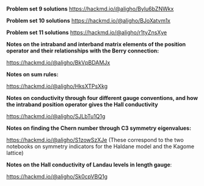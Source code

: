 **Problem set 9 solutions** https://hackmd.io/@aligho/Bylu6bZNWkx

**Problem set 10 solutions** https://hackmd.io/@aligho/BJoXatvm1x

**Problem set 11 solutions**  https://hackmd.io/@aligho/r1tyZnsXye

**Notes on the intraband and interband matrix elements of the position operator and their relationships with the Berry connection:**

https://hackmd.io/@aligho/BkVpBDAMJx

**Notes on sum rules:**

https://hackmd.io/@aligho/HksXTPsXkg 

**Notes on conductivity through four different gauge conventions, and how the intraband position operator gives the Hall conductivity**

https://hackmd.io/@aligho/SJLbTu1Q1g

**Notes on finding the Chern number through C3 symmetry eigenvalues:**

https://hackmd.io/@aligho/S1zowSzXJe (These correspond to the two notebooks on symmetry indicators for the Haldane model and the Kagome lattice)

**Notes on the Hall conductivity of Landau levels in length gauge**: 

https://hackmd.io/@aligho/Sk0cpVBQ1g

